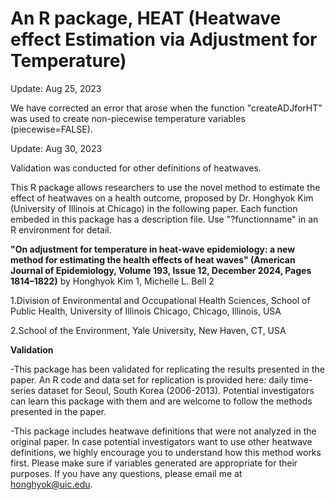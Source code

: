 # An R package, HEAT (Heatwave effect Estimation via Adjustment for Temperature)

Update: Aug 25, 2023

We have corrected an error that arose when the function "createADJforHT" was used to create non-piecewise temperature variables (piecewise=FALSE).

Update: Aug 30, 2023

Validation was conducted for other definitions of heatwaves.


This R package allows researchers to use the novel method to estimate the effect of heatwaves on a health outcome, proposed by Dr. Honghyok Kim (University of Illinois at Chicago) in the following paper. Each function embeded in this package has a description file. Use "?functionname" in an R environment for detail.

**"On adjustment for temperature in heat-wave epidemiology: a new method for estimating the health effects of heat waves" (American Journal of Epidemiology, Volume 193, Issue 12, December 2024, Pages 1814–1822)** by
Honghyok Kim 1, Michelle L. Bell 2

1.Division of Environmental and Occupational Health Sciences, School of Public Health, University of Illinois Chicago, Chicago, Illinois, USA

2.School of the Environment, Yale University, New Haven, CT, USA


**Validation**

-This package has been validated for replicating the results presented in the paper. An R code and data set for replication is provided here: daily time-series dataset for Seoul, South Korea (2006-2013). Potential investigators can learn this package with them and are welcome to follow the methods presented in the paper.

-This package includes heatwave definitions that were not analyzed in the original paper. In case potential investigators want to use other heatwave definitions, we highly encourage you to understand how this method works first. Please make sure if variables generated are appropriate for their purposes. If you have any questions, please email me at honghyok@uic.edu. 
